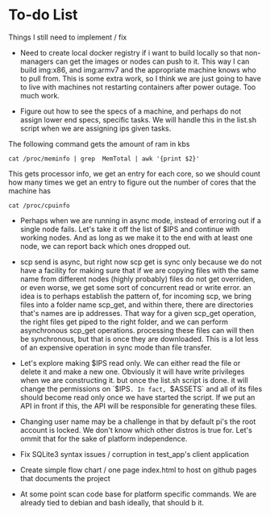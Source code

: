 # To-do List
Things I still need to implement / fix


* Need to create local docker registry if i want to build locally
so that non-managers can get the images or nodes can push to it. This
way I can build img:x86, and img:armv7 and the appropriate machine
knows who to pull from. This is some extra work, so I think we are just going
to have to live with machines not restarting containers after power outage.
Too much work.

* Figure out how to see the specs of a machine, and perhaps
do not assign lower end specs, specific tasks. We will handle this
in the list.sh script when we are assigning ips given tasks.

The following command gets the amount of ram in kbs

`cat /proc/meminfo | grep  MemTotal | awk '{print $2}'`

This gets processor info, we get an entry
for each core, so we should count how many times
we get an entry to figure out the number of cores
that the machine has

`cat /proc/cpuinfo`

* Perhaps when we are running in async mode,
instead of erroring out if a single node fails. Let's take it off the list of $IPS
and continue with working nodes. And as long
as we make it to the end with at least one
node, we can report back which ones dropped out.

* scp send is async, but right now scp get is sync only because we do not have a facility
for making sure that if we are copying files with the same name from different nodes (highly probably)
files do not get overriden, or even worse, we get some sort of concurrent read or write error.
an idea is to perhaps establish the pattern of, for incoming scp, we bring files into a
folder name scp_get, and within there, there are directories that's names are ip addresses. That way
for a given scp_get operation, the right files get piped to the right folder, and we can perform asynchronous scp_get operations. processing these files can will then be synchronous, but that is once they are downloaded. This is a lot
less of an expensive operation in sync mode than file transfer.

* Let's explore making $IPS read only. We can either read the file or delete it
and make a new one. Obviously it will have write privileges when we are constructing
it. but once the list.sh script is done. it will change the permissions on `$IPS`.
In fact, `$ASSETS` and all of its files should become read only once we have started
the script. If we put an API in front if this, the API will be responsible for
generating these files.

* Changing user name may be a challenge in that by default pi's the root account is
locked. We don't know which other distros is true for. Let's ommit that for the sake of platform independence.

* Fix SQLite3 syntax issues / corruption in test_app's client application

* Create simple flow chart / one page index.html to host on github pages that documents the project

* At some point scan code base for platform specific commands. We are already tied to debian and bash
ideally, that should b it.

